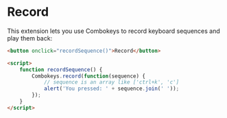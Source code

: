 # Record

This extension lets you use Combokeys to record keyboard sequences and play them back:

```html
<button onclick="recordSequence()">Record</button>

<script>
    function recordSequence() {
        Combokeys.record(function(sequence) {
            // sequence is an array like ['ctrl+k', 'c']
            alert('You pressed: ' + sequence.join(' '));
        });
    }
</script>
```
